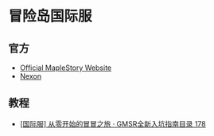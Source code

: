 # 冒险岛国际服

## 官方

* [Official MapleStory Website](https://maplestory.nexon.net/landing)
* [Nexon](https://www.nexon.com/main/en)
  
## 教程

* [[国际服] 从零开始的冒冒之旅 · GMSR全新入坑指南目录 178](https://nga.178.com/read.php?tid=31704969&rand=824)
